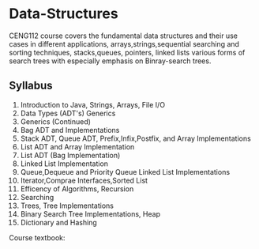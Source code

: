 # Data-Structures
CENG112 course covers the fundamental data structures and their use cases in different 
applications, arrays,strings,sequential searching and sorting techniques, stacks,queues, 
pointers, linked lists various forms of search trees with especially emphasis on Binray-search
trees.

## Syllabus 

1. Introduction to Java, Strings, Arrays, File I/O
2. Data Types (ADT's) Generics
3. Generics (Continued)
4. Bag ADT and Implementations
5. Stack ADT, Queue ADT, Prefix,Infix,Postfix, and Array Implementations
6. List ADT and Array Implementation
7. List ADT (Bag Implementation)
8. Linked List Implementation
9. Queue,Dequeue and Priority Queue Linked List Implementations
10. Iterator,Comprae Interfaces,Sorted List
11. Efficency of Algorithms, Recursion
12. Searching
13. Trees, Tree Implementations
14. Binary Search Tree Implementations, Heap
15. Dictionary and Hashing 

Course textbook: 

